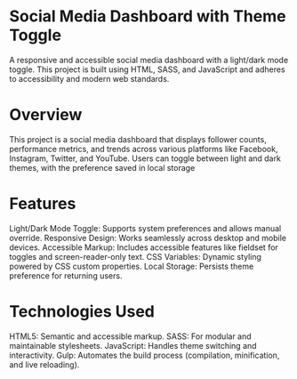 # Social Media Dashboard with Theme Toggle

A responsive and accessible social media dashboard with a light/dark mode toggle. This project is built using HTML, SASS, and JavaScript and adheres to accessibility and modern web standards.

# Overview
This project is a social media dashboard that displays follower counts, performance metrics, and trends across various platforms like Facebook, Instagram, Twitter, and YouTube. Users can toggle between light and dark themes, with the preference saved in local storage

# Features
Light/Dark Mode Toggle: Supports system preferences and allows manual override.
Responsive Design: Works seamlessly across desktop and mobile devices.
Accessible Markup: Includes accessible features like fieldset for toggles and screen-reader-only text.
CSS Variables: Dynamic styling powered by CSS custom properties.
Local Storage: Persists theme preference for returning users.

# Technologies Used
HTML5: Semantic and accessible markup.
SASS: For modular and maintainable stylesheets.
JavaScript: Handles theme switching and interactivity.
Gulp: Automates the build process (compilation, minification, and live reloading).

